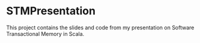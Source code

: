 STMPresentation
===============

This project contains the slides and code from my presentation on Software Transactional Memory
in Scala.
